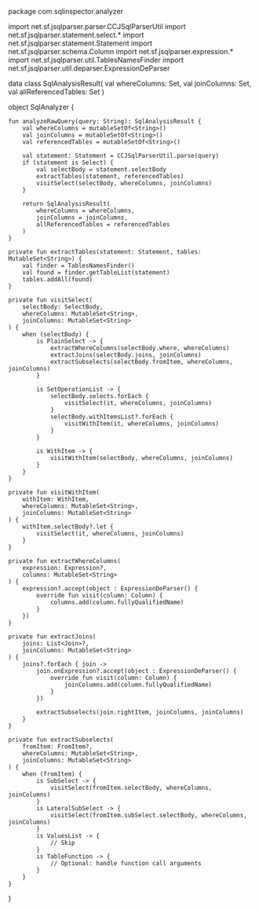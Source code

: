 package com.sqlinspector.analyzer

import net.sf.jsqlparser.parser.CCJSqlParserUtil
import net.sf.jsqlparser.statement.select.*
import net.sf.jsqlparser.statement.Statement
import net.sf.jsqlparser.schema.Column
import net.sf.jsqlparser.expression.*
import net.sf.jsqlparser.util.TablesNamesFinder
import net.sf.jsqlparser.util.deparser.ExpressionDeParser

data class SqlAnalysisResult(
    val whereColumns: Set<String>,
    val joinColumns: Set<String>,
    val allReferencedTables: Set<String>
)

object SqlAnalyzer {

    fun analyzeRawQuery(query: String): SqlAnalysisResult {
        val whereColumns = mutableSetOf<String>()
        val joinColumns = mutableSetOf<String>()
        val referencedTables = mutableSetOf<String>()

        val statement: Statement = CCJSqlParserUtil.parse(query)
        if (statement is Select) {
            val selectBody = statement.selectBody
            extractTables(statement, referencedTables)
            visitSelect(selectBody, whereColumns, joinColumns)
        }

        return SqlAnalysisResult(
            whereColumns = whereColumns,
            joinColumns = joinColumns,
            allReferencedTables = referencedTables
        )
    }

    private fun extractTables(statement: Statement, tables: MutableSet<String>) {
        val finder = TablesNamesFinder()
        val found = finder.getTableList(statement)
        tables.addAll(found)
    }

    private fun visitSelect(
        selectBody: SelectBody,
        whereColumns: MutableSet<String>,
        joinColumns: MutableSet<String>
    ) {
        when (selectBody) {
            is PlainSelect -> {
                extractWhereColumns(selectBody.where, whereColumns)
                extractJoins(selectBody.joins, joinColumns)
                extractSubselects(selectBody.fromItem, whereColumns, joinColumns)
            }

            is SetOperationList -> {
                selectBody.selects.forEach {
                    visitSelect(it, whereColumns, joinColumns)
                }
                selectBody.withItemsList?.forEach {
                    visitWithItem(it, whereColumns, joinColumns)
                }
            }

            is WithItem -> {
                visitWithItem(selectBody, whereColumns, joinColumns)
            }
        }
    }

    private fun visitWithItem(
        withItem: WithItem,
        whereColumns: MutableSet<String>,
        joinColumns: MutableSet<String>
    ) {
        withItem.selectBody?.let {
            visitSelect(it, whereColumns, joinColumns)
        }
    }

    private fun extractWhereColumns(
        expression: Expression?,
        columns: MutableSet<String>
    ) {
        expression?.accept(object : ExpressionDeParser() {
            override fun visit(column: Column) {
                columns.add(column.fullyQualifiedName)
            }
        })
    }

    private fun extractJoins(
        joins: List<Join>?,
        joinColumns: MutableSet<String>
    ) {
        joins?.forEach { join ->
            join.onExpression?.accept(object : ExpressionDeParser() {
                override fun visit(column: Column) {
                    joinColumns.add(column.fullyQualifiedName)
                }
            })

            extractSubselects(join.rightItem, joinColumns, joinColumns)
        }
    }

    private fun extractSubselects(
        fromItem: FromItem?,
        whereColumns: MutableSet<String>,
        joinColumns: MutableSet<String>
    ) {
        when (fromItem) {
            is SubSelect -> {
                visitSelect(fromItem.selectBody, whereColumns, joinColumns)
            }
            is LateralSubSelect -> {
                visitSelect(fromItem.subSelect.selectBody, whereColumns, joinColumns)
            }
            is ValuesList -> {
                // Skip
            }
            is TableFunction -> {
                // Optional: handle function call arguments
            }
        }
    }
}
